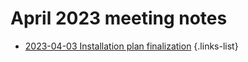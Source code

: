 # April 2023 meeting notes

- [2023-04-03 Installation plan finalization](./2023-04/2023-04-03-installation-plan-finalization)
{.links-list}